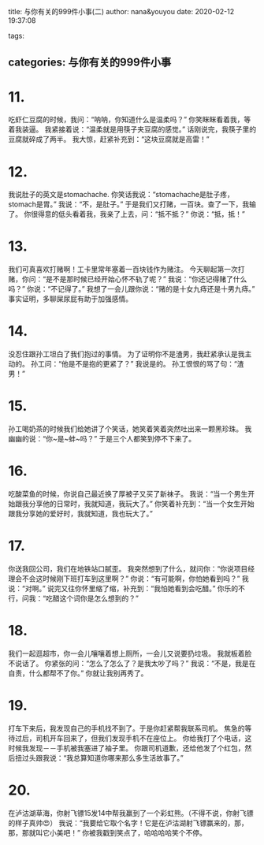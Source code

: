 title: 与你有关的999件小事(二)
author: nana&youyou
date: 2020-02-12 19:37:08

tags:

categories: 与你有关的999件小事
---

# 11.

吃虾仁豆腐的时候，我问：“呐呐，你知道什么是温柔吗？”
你笑眯眯看着我，等着我装逼。
我紧接着说：“温柔就是用筷子夹豆腐的感觉。”
话刚说完，我筷子里的豆腐就碎成了两半。
我大惊，赶紧补充到：“这块豆腐就是高雷！”

# 12.

我说肚子的英文是stomachache. 
你笑话我说：“stomachache是肚子疼，stomach是胃。”
我说：“不，是肚子。”
于是我们又打赌，一百块。查了一下，我输了。
你很得意的低头看着我，我亲了上去，问：“抵不抵？”
你说：“抵，抵！”

# 13.

我们可真喜欢打赌啊！工卡里常年塞着一百块钱作为赌注。
今天聊起第一次打赌，你问：“是不是那时候已经开始心怀不轨了呢？”
我说：“你还记得赌了什么吗？”
你说：“不记得了。”
我想了一会儿跟你说：“赌的是十女九痔还是十男九痔。”
事实证明，多聊屎尿屁有助于加强感情。

# 14.

没忍住跟孙工坦白了我们抱过的事情。
为了证明你不是渣男，我赶紧承认是我主动的。
孙工问：“他是不是抱的更紧了？”
我说是的。
孙工恨恨的骂了句：“渣男！”

# 15.

孙工喝奶茶的时候我们给她讲了个笑话，她笑着笑着突然吐出来一颗黑珍珠。
我幽幽的说：“你~是~蚌~吗？”
于是三个人都笑到停不下来了。

# 16.

吃酸菜鱼的时候，你说自己最近换了厚被子又买了新袜子。
我说：“当一个男生开始跟我分享他的日常时，我就知道，我玩大了。”
你笑着补充到：“当一个女生开始跟我分享她的爱好时，我就知道，我也玩大了。”

# 17.

你送我回公司，我们在地铁站口腻歪。
我突然想到了什么，就问你：“你说项目经理会不会这时候刚下班打车到这里啊？”
你说：“有可能啊，你怕她看到吗？”
我说：“对啊。”
说完又往你怀里缩了缩，补充到：“我怕她看到会吃醋。”
你乐的不行，问我：“吃醋这个词你是怎么想到的？”

# 18.

我们一起逛超市，你一会儿嚷嚷着想上厕所，一会儿又说要扔垃圾。
我就板着脸不说话了。
你紧张的问：“怎么了怎么了？是我太吵了吗？”
我说：“不是，我是在自责，什么都帮不了你。”
你就让我别再秀了。

# 19.

打车下来后，我发现自己的手机找不到了。于是你赶紧帮我联系司机。
焦急的等待过后，司机开车回来了，但我们发现手机不在座位上。
你给我打了个电话，这时候我发现－－手机被我塞进了袖子里。
你跟司机道歉，还给他发了个红包，然后扭过头跟我说：“我总算知道你哪来那么多生活故事了。”

# 20.

在泸沽湖草海，你射飞镖15发14中帮我赢到了一个彩虹熊。（不得不说，你射飞镖的样子真帅😍）
我说：“我要给它取个名字！它是在泸沽湖射飞镖赢来的，那，那，那就叫它小美吧！”
你被我戳到笑点了，哈哈哈哈笑个不停。